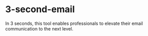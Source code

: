 # 3-second-email
In 3 seconds, this tool enables professionals to elevate their email communication to the next level.
